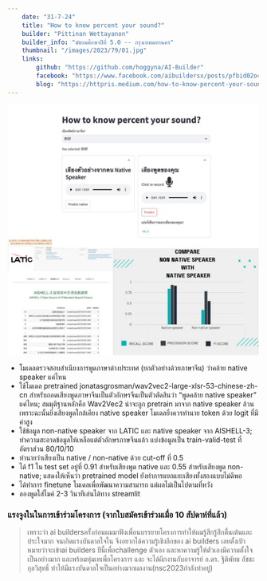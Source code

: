 ```yaml
---
    date: "31-7-24"
    title: "How to know percent your sound?"
    builder: "Pittinan Wettayanon"
    builder_info: "มัธยมศึกษาปีที่ 5.0 -- กรุงเทพมหานคร"
    thumbnail: "/images/2023/79/01.jpg"
    links:
        github: "https://github.com/hoggyna/AI-Builder"
        facebook: "https://www.facebook.com/aibuildersx/posts/pfbid02o48nSiJDLBpPVpcpHiuTxznAid8wG2oNeisUf56aA2VLgccC4T1PRcGq7qrxBdoFl"
        blog: "https://httpris.medium.com/how-to-know-percent-your-sound-ff589158730e"
---
```


![image](/images/2023/79/01.jpg)

- โมเดลตรวจสอบสำเนียงการพูดภาษาต่างประเทศ (ยกตัวอย่างด้วยภาษาจีน) ว่าคล้าย native speaker แค่ไหน
- ใช้โมเดล pretrained jonatasgrosman/wav2vec2-large-xlsr-53-chinese-zh-cn สำหรับถอดเสียงพูดภาษาจีนเป็นตัวอักษรจีนเป็นตัวตัดสินว่า “พูดคล้าย native speaker” แค่ไหน; สมมุติฐานหลักคือ Wav2Vec2 น่าจะถูก pretrain มาจาก native speaker ล้วน เพราะฉะนั้นยิ่งเสียงพูดใกล้เคียง native speaker โมเดลยิ่งควรทำนาย token ด้วย logit ที่มีค่าสูง
- ใช้ข้อมูล non-native speaker จาก LATIC และ native speaker จาก AISHELL-3; ทำความสะอาดข้อมูลให้เหลือแต่ตัวอักษรภาษจีนแล้ว แบ่งข้อมูลเป็น train-valid-test ที่อัตราส่วน 80/10/10
- ทำนายว่าเสียงเป็น native / non-native ด้วย cut-off ที่ 0.5
- ได้ f1 ใน test set อยู่ที่ 0.91 สำหรับเสียงพูด native และ 0.55 สำหรับเสียงพูด non-native; แสดงให้เห็นว่า pretrained model ยังทำการแยกแยะเสียงทั้งสองแบบไม่ดีพอ
- ได้ทำการ finetune โมเดลเพื่อพัฒนาความสามารถ แต่ผลไม่เป็นไปตามที่หวัง
- ลองพูดใส่ไมค์ 2-3 วินาทีเล่นได้ทาง streamlit

### แรงจูงในในการเข้าร่วมโครงการ (จากใบสมัครเข้าร่วมเมื่อ 10 สัปดาห์ที่แล้ว)

> เพราะว่า ai buildersครั้งก่อนผมมาฟังเพื่อนบรรยายโครงการทำให้ผมรู้สึกรู้สึกตื่นเต้นและประใจมาก จนเกิดแรงบันดาลใจใน จึงอยากได้ความรู้เชิงลึกของ ai builders เลยตั้งเป้าหมายว่าจะเข้าai builders ปีนี้เพื่อchallenge ตัวเอง และหาความรู้ให้ตัวเองมีความตั้งใจเป็นอย่างมาก และพร้อมทุ่มเทเพื่อโครงการ และ จะได้ผึกงานกับอาจารย์ อ.ดร. ฐิติพัทธ อัชชะกุลวิสุทธิ์ ทำให้มีแรงบันดาลใจเป็นอย่างมากผลงาน(nsc2023กำลังทำอยู่)
